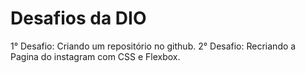 # Desafios da DIO 
 1° Desafio: Criando um repositório no github.
 2° Desafio: Recriando a Pagina do instagram com CSS e Flexbox.
